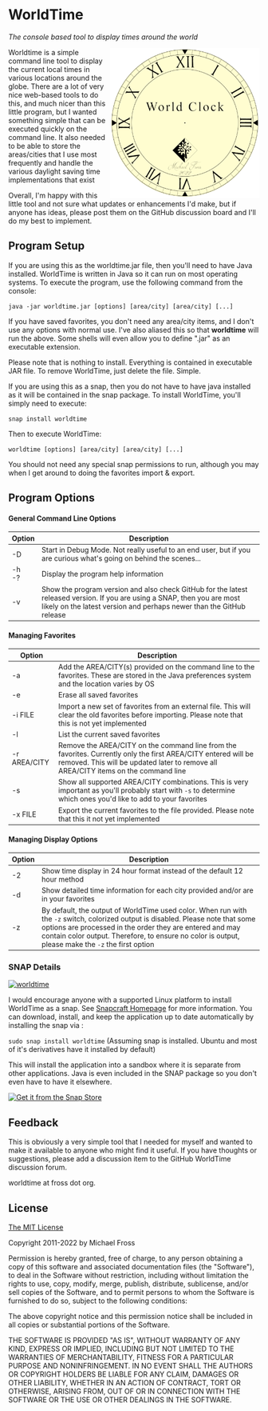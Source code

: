 # WorldTime

*The console based tool to display times around the world*

<img align="right" width="300" src="https://github.com/frossm/worldtime/blob/master/graphics/WorldTimeLogo500.png">Worldtime is a simple command line tool to display the current local times in various locations around the globe.  There are a lot of very nice web-based tools to do this, and much nicer than this little program, but I wanted something simple that can be executed quickly on the command line.  It also needed to be able to store the areas/cities that I use most frequently and handle the various daylight saving time implementations that exist

Overall, I'm happy with this little tool and not sure what updates or enhancements I'd make, but if anyone has ideas, please post them on the GitHub discussion board and I'll do my best to implement.

## Program Setup
If you are using this as the worldtime.jar file, then you'll need to have Java installed.  WorldTime is written in Java so it can run on most operating systems.  To execute the program, use the following command from the console:

    java -jar worldtime.jar [options] [area/city] [area/city] [...]

If you have saved favorites, you don't need any area/city items, and I don't use any options with normal use.  I've also aliased this so that 
**worldtime** will run the above.  Some shells will even allow you to define ".jar" as an executable extension.

Please note that is nothing to install.  Everything is contained in executable JAR file.  To remove WorldTime, just delete the file.  Simple.

If you are using this as a snap, then you do not have to have java installed as it will be contained in the snap package.  To install WorldTime, you'll simply need to execute:

    snap install worldtime
    
Then to execute WorldTime:

    worldtime [options] [area/city] [area/city] [...]

You should not need any special snap permissions to run, although you may when I get around to doing the favorites import & export.

## Program Options

#### General Command Line Options
|Option|Description|
|------|-----------|
|-D|Start in Debug Mode.  Not really useful to an end user, but if you are curious what's going on behind the scenes...|
|-h <br>-?|Display the program help information|
|-v|Show the program version and also check GitHub for the latest released version.  If you are using a SNAP, then you are most likely on the latest version and perhaps newer than the GitHub release|

#### Managing Favorites
|Option|Description|
|------|-----------|
|-a|Add the AREA/CITY(s) provided on the command line to the favorites.  These are stored in the Java preferences system and the location varies by OS|
|-e|Erase all saved favorites|
|-i FILE|Import a new set of favorites from an external file.  This will clear the old favorites before importing.  Please note that this is not yet implemented|
|-l|List the current saved favorites|
|-r AREA/CITY|Remove the AREA/CITY on the command line from the favorites.  Currently only the first AREA/CITY entered will be removed.  This will be updated later to remove all AREA/CITY items on the command line|
|-s|Show all supported AREA/CITY combinations.  This is very important as you'll probably start with `-s` to determine which ones you'd like to add to your favorites|
|-x FILE|Export the current favorites to the file provided.  Please note that this it not yet implemented|

#### Managing Display Options
|Option|Description|
|------|-----------|
|-2|Show time display in 24 hour format instead of the default 12 hour method|
|-d|Show detailed time information for each city provided and/or are in your favorites|
|-z|By default, the output of WorldTime used color.  When run with the `-z` switch, colorized output is disabled. Please note that some options are processed in the order they are entered and may contain color output.  Therefore, to ensure no color is output, please make the `-z` the first option|


### SNAP Details

[![worldtime](https://snapcraft.io//quoter/badge.svg)](https://snapcraft.io/worldtime)

I would encourage anyone with a supported Linux platform to install WorldTime as a snap.  See [Snapcraft Homepage](https://snapcraft.io) for more information. You can download, install, and keep the application up to date automatically by installing the snap via :

`sudo snap install worldtime`  (Assuming snap is installed.  Ubuntu and most of it's derivatives have it installed by default)

This will install the application into a sandbox where it is separate from other applications.  Java is even included in the SNAP package so you don't even have to have it elsewhere.

[![Get it from the Snap Store](https://snapcraft.io/static/images/badges/en/snap-store-black.svg)](https://snapcraft.io/worldtime)

## Feedback

This is obviously a very simple tool that I needed for myself and wanted to make it available to anyone who might find it useful.  If you have thoughts or suggestions, please add a discussion item to the GitHub WorldTime discussion forum.

worldtime at fross dot org.

## License

[The MIT License](https://opensource.org/licenses/MIT)

Copyright 2011-2022 by Michael Fross

Permission is hereby granted, free of charge, to any person obtaining a copy of this software and associated documentation files (the "Software"), to deal in the Software without restriction, including without limitation the rights to use, copy, modify, merge, publish, distribute, sublicense, and/or sell copies of the Software, and to permit persons to whom the Software is furnished to do so, subject to the following conditions:

The above copyright notice and this permission notice shall be included in all copies or substantial portions of the Software.

THE SOFTWARE IS PROVIDED "AS IS", WITHOUT WARRANTY OF ANY KIND, EXPRESS OR IMPLIED, INCLUDING BUT NOT LIMITED TO THE WARRANTIES OF MERCHANTABILITY, FITNESS FOR A PARTICULAR PURPOSE AND NONINFRINGEMENT. IN NO EVENT SHALL THE AUTHORS OR COPYRIGHT HOLDERS BE LIABLE FOR ANY CLAIM, DAMAGES OR OTHER LIABILITY, WHETHER IN AN ACTION OF CONTRACT, TORT OR OTHERWISE, ARISING FROM, OUT OF OR IN CONNECTION WITH THE SOFTWARE OR THE USE OR OTHER DEALINGS IN THE SOFTWARE.



